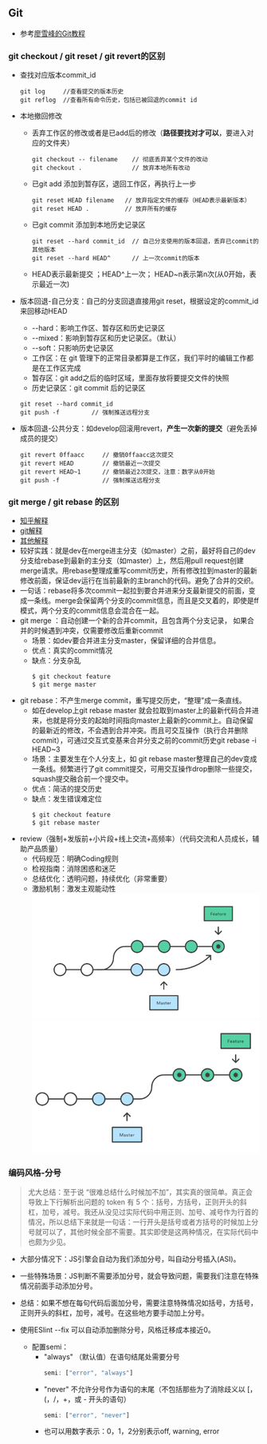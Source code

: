 ## Git
- 参考[廖雪峰的Git教程](https://www.liaoxuefeng.com/wiki/896043488029600/897013573512192)

### git checkout / git reset / git revert的区别
- 查找对应版本commit_id
    ```
    git log     //查看提交的版本历史
    git reflog  //查看所有命令历史，包括已被回退的commit id
    ```
- 本地撤回修改
    - 丢弃工作区的修改或者是已add后的修改（**路径要找对才可以**，要进入对应的文件夹）
        ```
        git checkout -- filename    // 彻底丢弃某个文件的改动
        git checkout .              // 放弃本地所有改动
        ```
    - 已git add 添加到暂存区，退回工作区，再执行上一步
        ```
        git reset HEAD filename   // 放弃指定文件的缓存（HEAD表示最新版本）
        git reset HEAD .          // 放弃所有的缓存
        ```
    - 已git commit 添加到本地历史记录区
        ```
        git reset --hard commit_id  // 自己分支使用的版本回退，丢弃已commit的其他版本
        git reset --hard HEAD^      // 上一次commit的版本
        ```
    - HEAD表示最新提交 ；HEAD^上一次； HEAD~n表示第n次(从0开始，表示最近一次)

- 版本回退-自己分支：自己的分支回退直接用git reset，根据设定的commit_id来回移动HEAD
    - --hard：影响工作区、暂存区和历史记录区
    - --mixed：影响到暂存区和历史记录区。（默认）
    - --soft：只影响历史记录区
    - 工作区：在 git 管理下的正常目录都算是工作区，我们平时的编辑工作都是在工作区完成
    - 暂存区：git add之后的临时区域，里面存放将要提交文件的快照
    - 历史记录区：git commit 后的记录区
    ```
    git reset --hard commit_id
    git push -f         // 强制推送远程分支
    ```

- 版本回退-公共分支：如develop回滚用revert，**产生一次新的提交**（避免丢掉成员的提交）
    ```
    git revert 0ffaacc     // 撤销0ffaacc这次提交
    git revert HEAD        // 撤销最近一次提交
    git revert HEAD~1      // 撤销最近2次提交，注意：数字从0开始
    git push -f            // 强制推送远程分支
    ```

### git merge / git rebase 的区别
- [知乎解释](https://zhuanlan.zhihu.com/p/75499871)
- [git解释](https://github.com/geeeeeeeeek/git-recipes/wiki/5.1-%E4%BB%A3%E7%A0%81%E5%90%88%E5%B9%B6%EF%BC%9AMerge%E3%80%81Rebase-%E7%9A%84%E9%80%89%E6%8B%A9)
- [其他解释](https://www.html.cn/archives/10077)
- 较好实践：就是dev在merge进主分支（如master）之前，最好将自己的dev分支给rebase到最新的主分支（如master）上，然后用pull request创建merge请求。用rebase整理成重写commit历史，所有修改拉到master的最新修改前面，保证dev运行在当前最新的主branch的代码。避免了合并的交织。
- 一句话：rebase将多次commit一起拉到要合并进来分支最新提交的前面，变成一条线。merge会保留两个分支的commit信息，而且是交叉着的，即使是ff模式，两个分支的commit信息会混合在一起。
- git merge ：自动创建一个新的合并commit，且包含两个分支记录， 如果合并的时候遇到冲突，仅需要修改后重新commit
    - 场景：如dev要合并进主分支master，保留详细的合并信息。
    - 优点：真实的commit情况
    - 缺点：分支杂乱
        ```
        $ git checkout feature
        $ git merge master
        ```
- git rebase：不产生merge commit，重写提交历史，“整理”成一条直线。
    - 如在develop上git rebase master 就会拉取到master上的最新代码合并进来，也就是将分支的起始时间指向master上最新的commit上。自动保留的最新近的修改，不会遇到合并冲突。而且可交互操作（执行合并删除commit），可通过交互式变基来合并分支之前的commit历史git rebase -i HEAD~3
    - 场景：主要发生在个人分支上，如 git rebase master整理自己的dev变成一条线。频繁进行了git commit提交，可用交互操作drop删除一些提交，squash提交融合前一个提交中。
    - 优点：简洁的提交历史
    - 缺点：发生错误难定位
        ```
        $ git checkout feature
        $ git rebase master
        ```
- review（强制+发版前+小片段+线上交流+高频率）（代码交流和人员成长，辅助产品质量）
    - 代码规范：明确Coding规则
    - 检视指南：消除困惑和迷茫
    - 总结优化：透明问题，持续优化（非常重要）
    - 激励机制：激发主观能动性
![测试图](./img/git-merge.png)
![测试图](./img/git-rebase.png)

### 编码风格-分号

> 尤大总结：至于说 “很难总结什么时候加不加”，其实真的很简单。真正会导致上下行解析出问题的 token 有 5 个：括号，方括号，正则开头的斜杠，加号，减号。我还从没见过实际代码中用正则、加号、减号作为行首的情况，所以总结下来就是一句话：一行开头是括号或者方括号的时候加上分号就可以了，其他时候全部不需要。其实即使是这两种情况，在实际代码中也颇为少见。

- 大部分情况下：JS引擎会自动为我们添加分号，叫自动分号插入(ASI)。
- 一些特殊场景：JS判断不需要添加分号，就会导致问题，需要我们注意在特殊情况前面手动添加分号。
- 总结：如果不想在每句代码后面加分号，需要注意特殊情况如括号，方括号，正则开头的斜杠，加号，减号。在这些地方要手动加上分号。

- 使用ESlint --fix 可以自动添加删除分号，风格迁移成本接近0。
    - 配置semi：
        - "always" （默认值）在语句结尾处需要分号
            ```js
            semi: ["error", "always"]
            ```
        - "never" 不允许分号作为语句的末尾（不包括那些为了消除歧义以 [，(，/，+，或 - 开头的语句）
            ```js
            semi: ["error", "never"]
            ```
        - 也可以用数字表示：0，1，2分别表示off, warning, error    